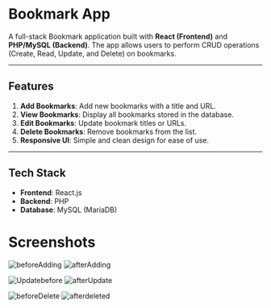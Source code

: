 # Bookmark App 

A full-stack Bookmark application built with **React (Frontend)** and **PHP/MySQL (Backend)**. The app allows users to perform CRUD operations (Create, Read, Update, and Delete) on bookmarks.

---

## **Features**
1. **Add Bookmarks**: Add new bookmarks with a title and URL.
2. **View Bookmarks**: Display all bookmarks stored in the database.
3. **Edit Bookmarks**: Update bookmark titles or URLs.
4. **Delete Bookmarks**: Remove bookmarks from the list.
5. **Responsive UI**: Simple and clean design for ease of use.

---

## **Tech Stack**
- **Frontend**: React.js
- **Backend**: PHP
- **Database**: MySQL (MariaDB)


# **Screenshots**





![beforeAdding](https://github.com/user-attachments/assets/333c7065-1671-45e8-80f8-30caa6286c4f)
![afterAdding](https://github.com/user-attachments/assets/1c1f241a-47e0-4a85-bb9c-f1ba33857e32)

![Updatebefore](https://github.com/user-attachments/assets/13fa420d-ac0e-4521-85ba-cb12c8507773)
![afterUpdate](https://github.com/user-attachments/assets/ff28fc51-a433-4dfe-91d1-08ae05fc4b29)

![beforeDelete](https://github.com/user-attachments/assets/77958e3d-4db1-408b-87f2-c5cdce1e3526)
![afterdeleted](https://github.com/user-attachments/assets/642d040e-ef2e-4da0-80a3-cd4e08f26d0e)




